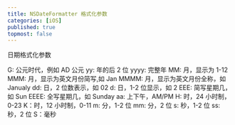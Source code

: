 ```yaml
---
title: NSDateFormatter 格式化参数
categories: [iOS]
published: true
topmost: false
---
```


日期格式化参数

G: 公元时代，例如 AD 公元
yy: 年的后 2 位
yyyy: 完整年
MM: 月，显示为 1-12
MMM: 月，显示为英文月份简写,如 Jan
MMMM: 月，显示为英文月份全称，如 Janualy
dd: 日，2 位数表示，如 02
d: 日，1-2 位显示，如 2
EEE: 简写星期几，如 Sun
EEEE: 全写星期几，如 Sunday
aa: 上下午，AM/PM
H: 时，24 小时制，0-23
K：时，12 小时制，0-11
m: 分，1-2 位
mm: 分，2 位
s: 秒，1-2 位
ss: 秒，2 位
S：毫秒
